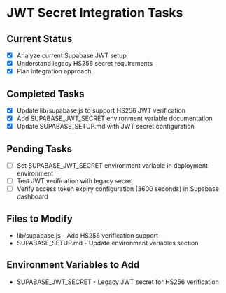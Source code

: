 # JWT Secret Integration Tasks

## Current Status
- [x] Analyze current Supabase JWT setup
- [x] Understand legacy HS256 secret requirements
- [x] Plan integration approach

## Completed Tasks
- [x] Update lib/supabase.js to support HS256 JWT verification
- [x] Add SUPABASE_JWT_SECRET environment variable documentation
- [x] Update SUPABASE_SETUP.md with JWT secret configuration

## Pending Tasks
- [ ] Set SUPABASE_JWT_SECRET environment variable in deployment environment
- [ ] Test JWT verification with legacy secret
- [ ] Verify access token expiry configuration (3600 seconds) in Supabase dashboard

## Files to Modify
- lib/supabase.js - Add HS256 verification support
- SUPABASE_SETUP.md - Update environment variables section

## Environment Variables to Add
- SUPABASE_JWT_SECRET - Legacy JWT secret for HS256 verification
